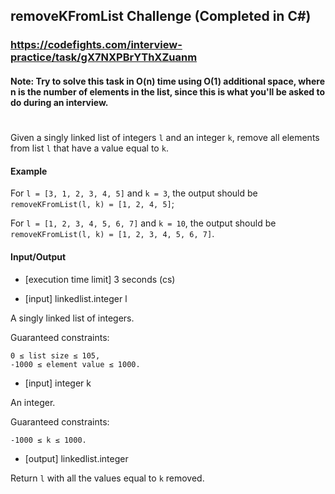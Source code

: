 ﻿## removeKFromList Challenge (Completed in C#)
### https://codefights.com/interview-practice/task/gX7NXPBrYThXZuanm
#### Note: Try to solve this task in O(n) time using O(1) additional space, where n is the number of elements in the list, since this is what you'll be asked to do during an interview.
#
Given a singly linked list of integers ```l``` and an integer ```k```, remove all elements from list ```l``` that have a value equal to ```k```.

#### Example

For ```l = [3, 1, 2, 3, 4, 5]``` and ```k = 3```, the output should be
```removeKFromList(l, k) = [1, 2, 4, 5]```;

For ```l = [1, 2, 3, 4, 5, 6, 7]``` and ```k = 10```, the output should be
```removeKFromList(l, k) = [1, 2, 3, 4, 5, 6, 7]```.

#### Input/Output

 - [execution time limit] 3 seconds (cs)

 - [input] linkedlist.integer l

A singly linked list of integers.

Guaranteed constraints:
```
0 ≤ list size ≤ 105,
-1000 ≤ element value ≤ 1000.
```
 - [input] integer k

An integer.

Guaranteed constraints:
```
-1000 ≤ k ≤ 1000.
```
 - [output] linkedlist.integer

Return ```l``` with all the values equal to ```k``` removed.